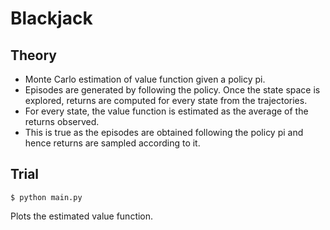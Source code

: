 # Blackjack

## Theory
* Monte Carlo estimation of value function given a policy pi.
* Episodes are generated by following the policy. Once the state space is explored, returns are computed for every state from the trajectories.
* For every state, the value function is estimated as the average of the returns observed.
* This is true as the episodes are obtained following the policy pi and hence returns are sampled according to it.

## Trial
```
$ python main.py
```
Plots the estimated value function.

